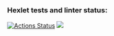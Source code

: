 ### Hexlet tests and linter status:
[![Actions Status](https://github.com/SevaErshov/python-project-lvl1/workflows/hexlet-check/badge.svg)](https://github.com/SevaErshov/python-project-lvl1/actions)
<a href="https://codeclimate.com/github/SevaErshov/python-project-lvl1/maintainability"><img src="https://api.codeclimate.com/v1/badges/85b0fe2493bbccfebb3c/maintainability" /></a>

<html>
<head>
  <link rel="stylesheet" type="text/css" href="asciinema-player.css" />
</head>
<body>
  <div id="player"></div>
  <script src="asciinema-player.min.js"></script>
  <script>
    AsciinemaPlayer.create(
      '506423.cast',
      document.getElementById('player'),
      { cols: 120, rows: 30 }
    );
  </script>
</body>
</html>
